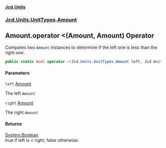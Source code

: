 #### [Jcd.Units](index.md 'index')
### [Jcd.Units.UnitTypes](Jcd.Units.UnitTypes.md 'Jcd.Units.UnitTypes').[Amount](Jcd.Units.UnitTypes.Amount.md 'Jcd.Units.UnitTypes.Amount')

## Amount.operator <(Amount, Amount) Operator

Compares two `Amount` instances to determine if the left one is less than the right one.

```csharp
public static bool operator <(Jcd.Units.UnitTypes.Amount left, Jcd.Units.UnitTypes.Amount right);
```
#### Parameters

<a name='Jcd.Units.UnitTypes.Amount.op_LessThan(Jcd.Units.UnitTypes.Amount,Jcd.Units.UnitTypes.Amount).left'></a>

`left` [Amount](Jcd.Units.UnitTypes.Amount.md 'Jcd.Units.UnitTypes.Amount')

The left `Amount`

<a name='Jcd.Units.UnitTypes.Amount.op_LessThan(Jcd.Units.UnitTypes.Amount,Jcd.Units.UnitTypes.Amount).right'></a>

`right` [Amount](Jcd.Units.UnitTypes.Amount.md 'Jcd.Units.UnitTypes.Amount')

The right `Amount`

#### Returns
[System.Boolean](https://docs.microsoft.com/en-us/dotnet/api/System.Boolean 'System.Boolean')  
true if left is < right; false otherwise.